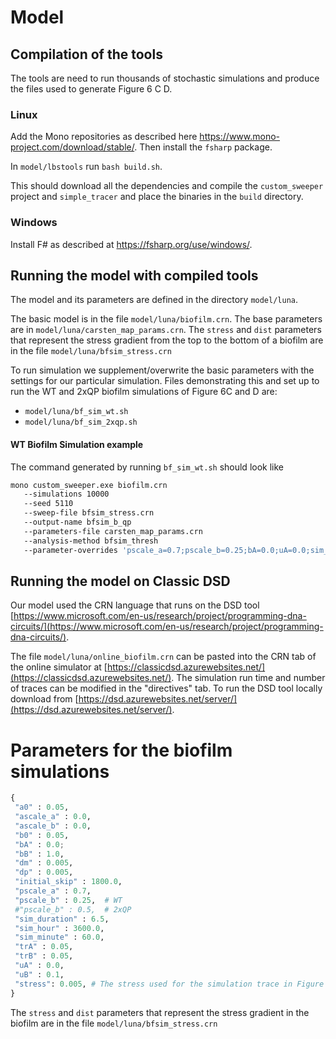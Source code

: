 # Model


## Compilation of the tools
The tools are need to run thousands of stochastic simulations and produce the files used to generate Figure 6 C D. 


### Linux 
Add the Mono repositories as described here
https://www.mono-project.com/download/stable/.
Then install the `fsharp` package.

In `model/lbstools`  run `bash build.sh`. 

This should download all the dependencies and compile the `custom_sweeper` project and `simple_tracer` and place the binaries in the `build` directory. 

### Windows 
Install F# as described at https://fsharp.org/use/windows/. 

## Running the model with compiled tools
The model and its parameters are defined in the directory `model/luna`.

The basic model is in the file `model/luna/biofilm.crn`. 
The base parameters are in `model/luna/carsten_map_params.crn`. 
The `stress` and `dist` parameters that represent the stress gradient from the top to the bottom of a biofilm are in the file `model/luna/bfsim_stress.crn` 

To run simulation we supplement/overwrite the basic parameters with the settings for our particular simulation. 
Files demonstrating this and set up to run the WT and 2xQP biofilm simulations of Figure 6C and D are:

* `model/luna/bf_sim_wt.sh`
* `model/luna/bf_sim_2xqp.sh`

#### WT Biofilm Simulation example
The command generated by running `bf_sim_wt.sh` should look like
``` bash 
mono custom_sweeper.exe biofilm.crn 
   --simulations 10000
   --seed 5110
   --sweep-file bfsim_stress.crn 
   --output-name bfsim_b_qp 
   --parameters-file carsten_map_params.crn
   --analysis-method bfsim_thresh 
   --parameter-overrides 'pscale_a=0.7;pscale_b=0.25;bA=0.0;uA=0.0;sim_duration=6.5;initial_skip=1800.0;ascale_a=0.0;ascale_b=0.0'
```

## Running the model on Classic DSD 

Our model used the CRN language that runs on the DSD tool [https://www.microsoft.com/en-us/research/project/programming-dna-circuits/](https://www.microsoft.com/en-us/research/project/programming-dna-circuits/).

The file `model/luna/online_biofilm.crn` can be pasted into the CRN tab of the online simulator at
[https://classicdsd.azurewebsites.net/](https://classicdsd.azurewebsites.net/). 
The simulation run time and number of traces can be modified 
in the "directives" tab. 
To run the DSD tool locally download from [https://dsd.azurewebsites.net/server/](https://dsd.azurewebsites.net/server/).



# Parameters for the biofilm simulations 
```python
{
 "a0" : 0.05,
 "ascale_a" : 0.0,
 "ascale_b" : 0.0,
 "b0" : 0.05,
 "bA" : 0.0;
 "bB" : 1.0,
 "dm" : 0.005,
 "dp" : 0.005,
 "initial_skip" : 1800.0,
 "pscale_a" : 0.7,
 "pscale_b" : 0.25,  # WT
 #"pscale_b" : 0.5,  # 2xQP 
 "sim_duration" : 6.5,
 "sim_hour" : 3600.0,
 "sim_minute" : 60.0,
 "trA" : 0.05,
 "trB" : 0.05,
 "uA" : 0.0,
 "uB" : 0.1,
 "stress": 0.005, # The stress used for the simulation trace in Figure 6 B
}
```
The `stress` and `dist` parameters that represent the stress gradient in the biofilm are in the file `model/luna/bfsim_stress.crn` 
